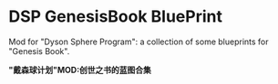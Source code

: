 # DSP GenesisBook BluePrint
Mod for "Dyson Sphere Program": a collection of some blueprints for "Genesis Book".

**"戴森球计划"MOD:创世之书的蓝图合集**

